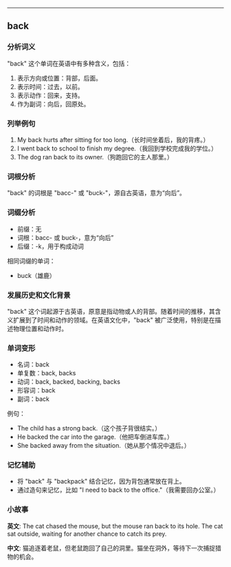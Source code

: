 
---------------
## back
### 分析词义
"back" 这个单词在英语中有多种含义，包括：

1. 表示方向或位置：背部，后面。
2. 表示时间：过去，以前。
3. 表示动作：回来，支持。
4. 作为副词：向后，回原处。

### 列举例句
1. My back hurts after sitting for too long.（长时间坐着后，我的背疼。）
2. I went back to school to finish my degree.（我回到学校完成我的学位。）
3. The dog ran back to its owner.（狗跑回它的主人那里。）

### 词根分析
"back" 的词根是 "bacc-" 或 "buck-"，源自古英语，意为“向后”。

### 词缀分析
- 前缀：无
- 词根：bacc- 或 buck-，意为“向后”
- 后缀：-k，用于构成动词

相同词缀的单词：
- buck（雄鹿）

### 发展历史和文化背景
"back" 这个词起源于古英语，原意是指动物或人的背部。随着时间的推移，其含义扩展到了时间和动作的领域。在英语文化中，"back" 被广泛使用，特别是在描述物理位置和动作时。

### 单词变形
- 名词：back
- 单复数：back, backs
- 动词：back, backed, backing, backs
- 形容词：back
- 副词：back

例句：
- The child has a strong back.（这个孩子背很结实。）
- He backed the car into the garage.（他把车倒进车库。）
- She backed away from the situation.（她从那个情况中退后。）

### 记忆辅助
- 将 "back" 与 "backpack" 结合记忆，因为背包通常放在背上。
- 通过造句来记忆，比如 "I need to back to the office."（我需要回办公室。）

### 小故事
**英文**:
The cat chased the mouse, but the mouse ran back to its hole. The cat sat outside, waiting for another chance to catch its prey.

**中文**:
猫追逐着老鼠，但老鼠跑回了自己的洞里。猫坐在洞外，等待下一次捕捉猎物的机会。


